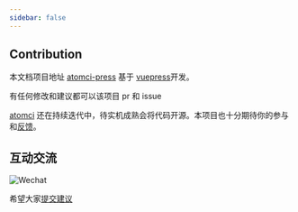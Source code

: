```yaml
---
sidebar: false
---
```



## Contribution

本文档项目地址 [atomci-press](https://github.com/go-atomci/atomci-press) 基于 [vuepress](https://github.com/vuejs/vuepress)开发。

有任何修改和建议都可以该项目 pr 和 issue

[atomci](https://github.com/go-atomci/atomci-press) 还在持续迭代中，待实机成熟会将代码开源。本项目也十分期待你的参与和[反馈](https://github.com/go-atomci/atomci-press/issues)。

## 互动交流

![Wechat](https://img.shields.io/badge/-colynnliu-%2307C160?style=flat&logo=Wechat&logoColor=white)

希望大家[提交建议](https://github.com/go-atomci/atomci-press/issues/new)
